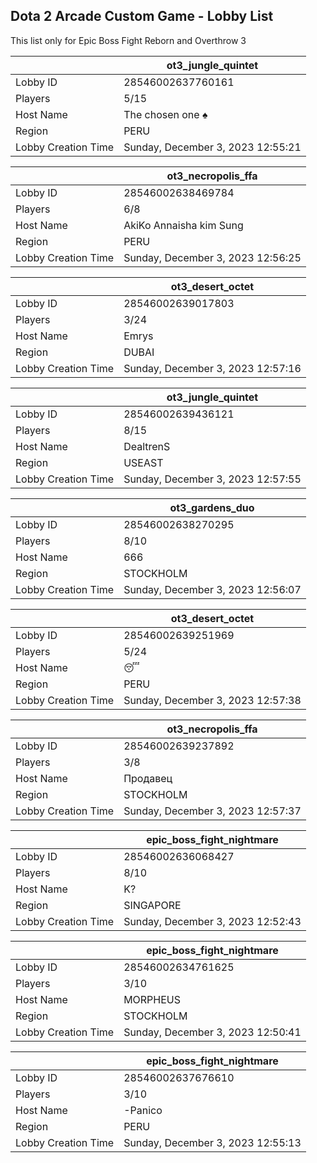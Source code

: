 ## Dota 2 Arcade Custom Game - Lobby List

This list only for Epic Boss Fight Reborn and Overthrow 3

|  | ot3_jungle_quintet |
| ------ | ------ |
| Lobby ID | 28546002637760161 |
| Players | 5/15 |
| Host Name | The chosen one ♠ |
| Region | PERU |
| Lobby Creation Time | Sunday, December 3, 2023 12:55:21 |


|  | ot3_necropolis_ffa |
| ------ | ------ |
| Lobby ID | 28546002638469784 |
| Players | 6/8 |
| Host Name | AkiKo Annaisha kim Sung |
| Region | PERU |
| Lobby Creation Time | Sunday, December 3, 2023 12:56:25 |


|  | ot3_desert_octet |
| ------ | ------ |
| Lobby ID | 28546002639017803 |
| Players | 3/24 |
| Host Name | Emrys |
| Region | DUBAI |
| Lobby Creation Time | Sunday, December 3, 2023 12:57:16 |


|  | ot3_jungle_quintet |
| ------ | ------ |
| Lobby ID | 28546002639436121 |
| Players | 8/15 |
| Host Name | DealtrenS |
| Region | USEAST |
| Lobby Creation Time | Sunday, December 3, 2023 12:57:55 |


|  | ot3_gardens_duo |
| ------ | ------ |
| Lobby ID | 28546002638270295 |
| Players | 8/10 |
| Host Name | 666 |
| Region | STOCKHOLM |
| Lobby Creation Time | Sunday, December 3, 2023 12:56:07 |


|  | ot3_desert_octet |
| ------ | ------ |
| Lobby ID | 28546002639251969 |
| Players | 5/24 |
| Host Name | 😴 |
| Region | PERU |
| Lobby Creation Time | Sunday, December 3, 2023 12:57:38 |


|  | ot3_necropolis_ffa |
| ------ | ------ |
| Lobby ID | 28546002639237892 |
| Players | 3/8 |
| Host Name | Продавец |
| Region | STOCKHOLM |
| Lobby Creation Time | Sunday, December 3, 2023 12:57:37 |


|  | epic_boss_fight_nightmare |
| ------ | ------ |
| Lobby ID | 28546002636068427 |
| Players | 8/10 |
| Host Name | K? |
| Region | SINGAPORE |
| Lobby Creation Time | Sunday, December 3, 2023 12:52:43 |


|  | epic_boss_fight_nightmare |
| ------ | ------ |
| Lobby ID | 28546002634761625 |
| Players | 3/10 |
| Host Name | MORPHEUS |
| Region | STOCKHOLM |
| Lobby Creation Time | Sunday, December 3, 2023 12:50:41 |


|  | epic_boss_fight_nightmare |
| ------ | ------ |
| Lobby ID | 28546002637676610 |
| Players | 3/10 |
| Host Name | -Panico |
| Region | PERU |
| Lobby Creation Time | Sunday, December 3, 2023 12:55:13 |



